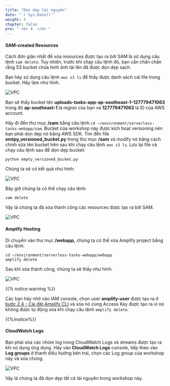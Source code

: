 ```yaml
---
title: "Dọn dẹp tài nguyên"
date: "`r Sys.Date()`"
weight: 4
chapter: false
pre: " <b> 4. </b> "
---
```


#### SAM-created Resources

Cách đơn giản nhất để xóa resources được tạo ra bởi SAM là sử dụng câu lệnh `sam delete`. Tuy nhiên, trước khi chạy câu lệnh đó, bạn cần chắn chắn rằng S3 bucket chứa hình ảnh tải lên đã được dọn dẹp sạch.

Bạn hãy sử dụng câu lệnh `aws s3 ls` để thấy được danh sách cái file trong bucket. Hãy làm như hình.

![VPC](/images/8.clean/8-1new.png)

Bạn sẽ thấy bucket tên **uploads-tasks-app-ap-southeast-1-127779471063** trong đó **ap-southeast-1** là region của bạn và **127779471063** là ID của AWS account.

Hãy đi đến thư mục **/sam** bằng câu lệnh `cd ~/environment/serverless-tasks-webapp/sam`. Bucket của workshop này được kích hoạt versioning nên bạn phải dọn dẹp nó bằng AWS SDK. Tìm đến file **emtpy_versioned_bucket.py** trong thư mục **/sam** và modify nó bằng cách chỉnh sửa tên bucket trên sau khi chạy câu lệnh `aws s3 ls`. Lưu lại file và chạy câu lệnh sau để dọn dẹp bucket:

```
python empty_versioned_bucket.py

```

Chúng ta sẽ có kết quả như hình:

![VPC](/images/8.clean/8-2.png)

Bây giờ chúng ta có thể chạy câu lệnh:

```
sam delete
```

Vậy là chúng ta đã xóa thành công các resources được tạo ra bởi SAM.

![VPC](/images/8.clean/8-3.png)

#### Amplify Hosting

Di chuyển vào thư mục **/webapp,** chúng ta có thể xóa Amplify project bằng câu lệnh:

```
cd ~/environment/serverless-tasks-webapp/webapp
amplify delete

```

Sau khi xóa thành công, chúng ta sẽ thấy như hình:

![VPC](/images/8.clean/8-4.png)

{{% notice warning %}}

Các bạn hãy nhớ vào IAM console, chọn user **amplify-user** được tạo ra ở [bước 2.4 - Cài đặt Amplify CLI](/vi/2-prerequiste/2.4-installamplifycli) và xóa nó cùng Access Key được tạo ra vì nó không được tự động xóa khi chạy câu lệnh `amplify delete`.

{{%/notice%}}

#### CloudWatch Logs

Bạn phải xóa các nhóm log trong CloudWatch Logs và streams được tạo ra khi sử dụng ứng dụng. Hãy vào **CloudWatch Logs** console, tiếp theo vào **Log groups** ở thanh điều hướng bên trái, chọn các Log group của workshop này và xóa chúng.

![VPC](/images/8.clean/8-5new.png)

Vậy là chúng ta đã dọn dẹp tất cả tài nguyên trong workshop này.
